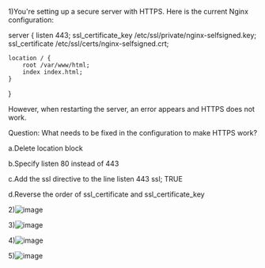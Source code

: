 1)You're setting up a secure server with HTTPS. Here is the current Nginx configuration:

server {
    listen 443;
    ssl_certificate_key /etc/ssl/private/nginx-selfsigned.key;
    ssl_certificate /etc/ssl/certs/nginx-selfsigned.crt;

    location / {
        root /var/www/html;
        index index.html;
    }
}

However, when restarting the server, an error appears and HTTPS does not work.

Question:
What needs to be fixed in the configuration to make HTTPS work?

 


a.Delete location block

b.Specify listen 80 instead of 443

c.Add the ssl directive to the line listen 443 ssl;  TRUE

d.Reverse the order of ssl_certificate and ssl_certificate_key

2)![image](https://github.com/user-attachments/assets/35988e61-11f6-43c3-ba99-b1085191ce60)

3)![image](https://github.com/user-attachments/assets/4ebea063-18e4-4513-9100-2cd597d9329b)

4)![image](https://github.com/user-attachments/assets/1fac49c6-08f7-4d86-8c30-3687e6b16ea5)

5)![image](https://github.com/user-attachments/assets/db4b263f-f78a-4411-b66d-61db512ba67f)

